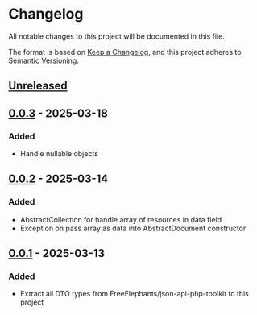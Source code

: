 # Changelog
All notable changes to this project will be documented in this file.

The format is based on [Keep a Changelog](https://keepachangelog.com/en/1.0.0/),
and this project adheres to [Semantic Versioning](https://semver.org/spec/v2.0.0.html).

## [Unreleased]

## [0.0.3] - 2025-03-18

### Added
- Handle nullable objects

## [0.0.2] - 2025-03-14

### Added
- AbstractCollection for handle array of resources in data field
- Exception on pass array as data into AbstractDocument constructor

## [0.0.1] - 2025-03-13

### Added
- Extract all DTO types from FreeElephants/json-api-php-toolkit to this project

[Unreleased]: https://github.com/FreeElephants/json-api-dto/compare/0.0.3...HEAD
[0.0.3]: https://github.com/FreeElephants/json-api-dto/releases/tag/0.0.3
[0.0.2]: https://github.com/FreeElephants/json-api-dto/releases/tag/0.0.2
[0.0.1]: https://github.com/FreeElephants/json-api-dto/releases/tag/0.0.1
